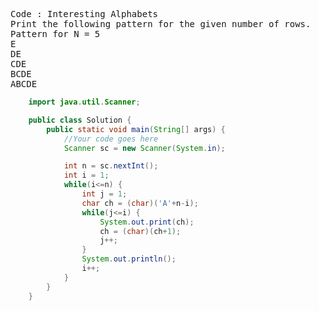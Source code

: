 <pre>
Code : Interesting Alphabets
Print the following pattern for the given number of rows.
Pattern for N = 5
E
DE
CDE
BCDE
ABCDE
</pre>

```Java
    import java.util.Scanner;

    public class Solution {
        public static void main(String[] args) {
            //Your code goes here
            Scanner sc = new Scanner(System.in);

            int n = sc.nextInt();
            int i = 1;
            while(i<=n) {
                int j = 1;
                char ch = (char)('A'+n-i);
                while(j<=i) {
                    System.out.print(ch);
                    ch = (char)(ch+1);
                    j++;
                }
                System.out.println();
                i++;
            }
        }
    }
```
